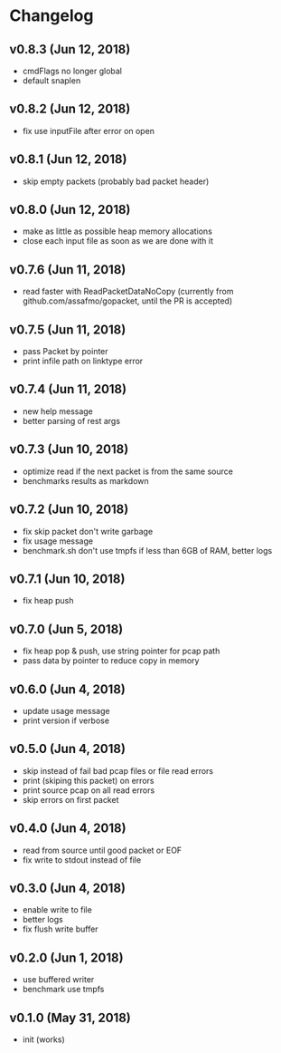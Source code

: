 # Changelog

## v0.8.3 (Jun 12, 2018)

- cmdFlags no longer global
- default snaplen

## v0.8.2 (Jun 12, 2018)

- fix use inputFile after error on open

## v0.8.1 (Jun 12, 2018)

- skip empty packets (probably bad packet header)

## v0.8.0 (Jun 12, 2018)

- make as little as possible heap memory allocations
- close each input file as soon as we are done with it

## v0.7.6 (Jun 11, 2018)

- read faster with ReadPacketDataNoCopy (currently from github.com/assafmo/gopacket, until the PR is accepted)

## v0.7.5 (Jun 11, 2018)

- pass Packet by pointer
- print infile path on linktype error

## v0.7.4 (Jun 11, 2018)

- new help message
- better parsing of rest args

## v0.7.3 (Jun 10, 2018)

- optimize read if the next packet is from the same source
- benchmarks results as markdown

## v0.7.2 (Jun 10, 2018)

- fix skip packet don't write garbage
- fix usage message
- benchmark.sh don't use tmpfs if less than 6GB of RAM, better logs

## v0.7.1 (Jun 10, 2018)

- fix heap push

## v0.7.0 (Jun 5, 2018)

- fix heap pop & push, use string pointer for pcap path
- pass data by pointer to reduce copy in memory

## v0.6.0 (Jun 4, 2018)

- update usage message
- print version if verbose

## v0.5.0 (Jun 4, 2018)

- skip instead of fail bad pcap files or file read errors
- print (skiping this packet) on errors
- print source pcap on all read errors
- skip errors on first packet

## v0.4.0 (Jun 4, 2018)

- read from source until good packet or EOF
- fix write to stdout instead of file

## v0.3.0 (Jun 4, 2018)

- enable write to file
- better logs
- fix flush write buffer

## v0.2.0 (Jun 1, 2018)

- use buffered writer
- benchmark use tmpfs

## v0.1.0 (May 31, 2018)

- init (works)
